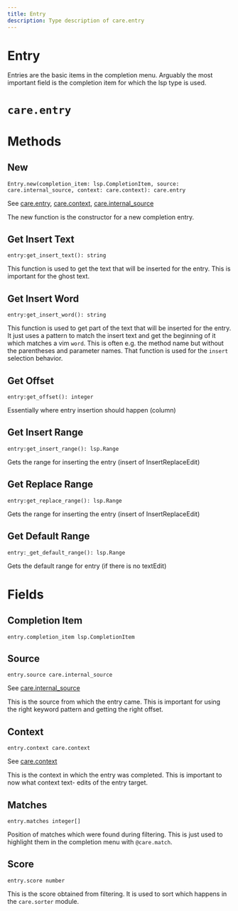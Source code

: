 ```yaml
---
title: Entry
description: Type description of care.entry
---
```


# Entry

Entries are the basic items in the completion menu. Arguably the most important field is the
completion item for which the lsp type is used.
# `care.entry`

# Methods

## New
`Entry.new(completion_item: lsp.CompletionItem, source: care.internal_source, context: care.context): care.entry`

See [care.entry](/dev/entry), [care.context](/dev/context), [care.internal_source](/dev/internal_source)

The new function is the constructor for a new completion entry.

## Get Insert Text
`entry:get_insert_text(): string`

This function is used to get the text that will be inserted for the entry. This is important for
the ghost text.

## Get Insert Word
`entry:get_insert_word(): string`

This function is used to get part of the text that will be inserted for the entry. It just uses
a pattern to match the insert text and get the beginning of it which matches a vim `word`. This
is often e.g. the method name but without the parentheses and parameter names. That function is
used for the `insert` selection behavior.

## Get Offset
`entry:get_offset(): integer`

Essentially where entry insertion should happen (column)

## Get Insert Range
`entry:get_insert_range(): lsp.Range`

Gets the range for inserting the entry (insert of InsertReplaceEdit)

## Get Replace Range
`entry:get_replace_range(): lsp.Range`

Gets the range for inserting the entry (insert of InsertReplaceEdit)

##  Get Default Range
`entry:_get_default_range(): lsp.Range`

Gets the default range for entry (if there is no textEdit)
# Fields

## Completion Item
`entry.completion_item lsp.CompletionItem`



## Source
`entry.source care.internal_source`

See [care.internal_source](/dev/internal_source)

This is the source from which the entry came. This is important for using the right keyword
pattern and getting the right offset.

## Context
`entry.context care.context`

See [care.context](/dev/context)

This is the context in which the entry was completed. This is important to now what context text-
edits of the entry target.

## Matches
`entry.matches integer[]`

Position of matches which were found during filtering. This is just used to highlight them in the
completion menu with `@care.match`.

## Score
`entry.score number`

This is the score obtained from filtering. It is used to sort which happens in the
`care.sorter` module.